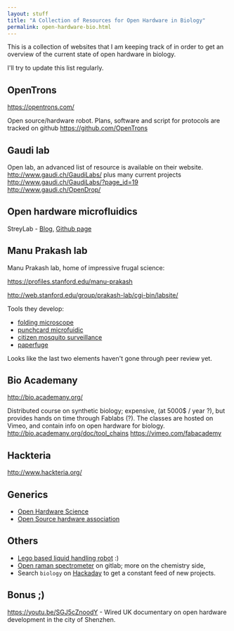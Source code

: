 ```yaml
---
layout: stuff
title: "A Collection of Resources for Open Hardware in Biology"
permalink: open-hardware-bio.html
---
```


This is a collection of websites that I am keeping track of in order to get an
overview of the current state of open hardware in biology.

I'll try to update this list regularly.

## OpenTrons

<https://opentrons.com/>

Open source/hardware robot. Plans, software and
script for protocols are tracked on github <https://github.com/OpenTrons>

## Gaudi lab

Open lab, an advanced list of resource is available on their website.
<http://www.gaudi.ch/GaudiLabs/> plus many current projects <http://www.gaudi.ch/GaudiLabs/?page_id=19>
<http://www.gaudi.ch/OpenDrop/>

## Open hardware microfluidics

StreyLab - [Blog](http://streylab.com/blog/2015/4/8/open-hardware-microfluidics-controller-arduino-shield), [Github page](https://github.com/hstrey)

## Manu Prakash lab

Manu Prakash lab, home of impressive frugal science:

<https://profiles.stanford.edu/manu-prakash>

<http://web.stanford.edu/group/prakash-lab/cgi-bin/labsite/>

Tools they develop:

- [folding microscope](https://www.foldscope.com/)
- [punchcard microfuidic](https://arxiv.org/abs/1408.4874)
- [citizen mosquito surveillance](http://biorxiv.org/content/early/2017/03/25/120519)
- [paperfuge](http://biorxiv.org/content/early/2016/08/30/072207)

Looks like the last two elements haven't gone through peer review yet.

## Bio Academany

<http://bio.academany.org/>

Distributed course on synthetic biology;
expensive, (at 5000$ / year ?), but provides hands on time through Fablabs (?).
The classes are hosted on Vimeo, and contain info on open hardware for biology.
<http://bio.academany.org/doc/tool_chains>
<https://vimeo.com/fabacademy>


## Hackteria
<http://www.hackteria.org/>

## Generics

- [Open Hardware Science](http://openhardware.science/)
- [Open Source hardware association](https://www.oshwa.org/)

## Others

- [Lego based liquid handling robot](https://youtu.be/f6yltxZg8Rw) :)
- [Open raman spectrometer](https://gitlab.com/ramanPi) on gitlab; more on the
chemistry side,
- Search `biology` on [Hackaday](http://hackaday.com/) to get a constant feed of
new projects.


## Bonus ;)
<https://youtu.be/SGJ5cZnoodY> - Wired UK documentary on open
hardware development in the city of Shenzhen.
